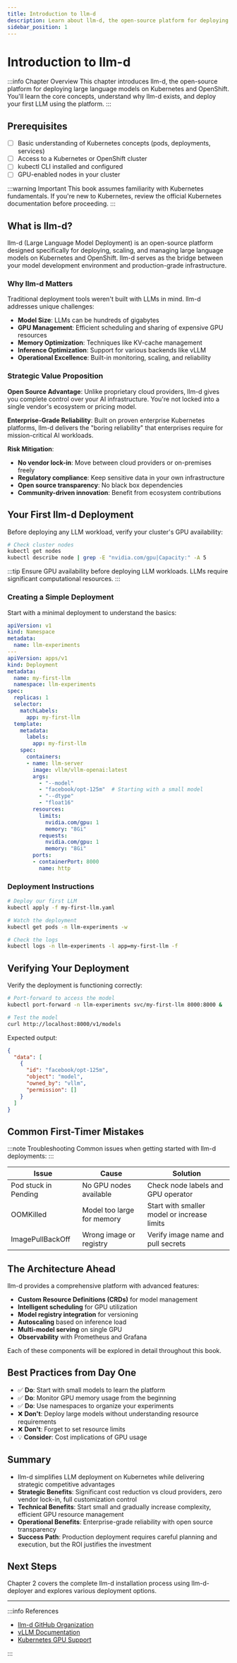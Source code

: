 ```yaml
---
title: Introduction to llm-d
description: Learn about llm-d, the open-source platform for deploying large language models on Kubernetes and OpenShift
sidebar_position: 1
---
```


# Introduction to llm-d

:::info Chapter Overview
This chapter introduces llm-d, the open-source platform for deploying large language models on Kubernetes and OpenShift. You'll learn the core concepts, understand why llm-d exists, and deploy your first LLM using the platform.
:::

## Prerequisites

- [ ] Basic understanding of Kubernetes concepts (pods, deployments, services)
- [ ] Access to a Kubernetes or OpenShift cluster
- [ ] kubectl CLI installed and configured
- [ ] GPU-enabled nodes in your cluster

:::warning Important
This book assumes familiarity with Kubernetes fundamentals. If you're new to Kubernetes, review the official Kubernetes documentation before proceeding.
:::

## What is llm-d?

llm-d (Large Language Model Deployment) is an open-source platform designed specifically for deploying, scaling, and managing large language models on Kubernetes and OpenShift. llm-d serves as the bridge between your model development environment and production-grade infrastructure.

### Why llm-d Matters

Traditional deployment tools weren't built with LLMs in mind. llm-d addresses unique challenges:

- **Model Size**: LLMs can be hundreds of gigabytes
- **GPU Management**: Efficient scheduling and sharing of expensive GPU resources
- **Memory Optimization**: Techniques like KV-cache management
- **Inference Optimization**: Support for various backends like vLLM
- **Operational Excellence**: Built-in monitoring, scaling, and reliability

### Strategic Value Proposition

**Open Source Advantage**: Unlike proprietary cloud providers, llm-d gives you complete control over your AI infrastructure. You're not locked into a single vendor's ecosystem or pricing model.

**Enterprise-Grade Reliability**: Built on proven enterprise Kubernetes platforms, llm-d delivers the "boring reliability" that enterprises require for mission-critical AI workloads.

**Risk Mitigation**:

- **No vendor lock-in**: Move between cloud providers or on-premises freely
- **Regulatory compliance**: Keep sensitive data in your own infrastructure
- **Open source transparency**: No black box dependencies
- **Community-driven innovation**: Benefit from ecosystem contributions

## Your First llm-d Deployment

Before deploying any LLM workload, verify your cluster's GPU availability:

```bash
# Check cluster nodes
kubectl get nodes
kubectl describe node | grep -E "nvidia.com/gpu|Capacity:" -A 5
```

:::tip
Ensure GPU availability before deploying LLM workloads. LLMs require significant computational resources.
:::

### Creating a Simple Deployment

Start with a minimal deployment to understand the basics:

```yaml
apiVersion: v1
kind: Namespace
metadata:
  name: llm-experiments
---
apiVersion: apps/v1
kind: Deployment
metadata:
  name: my-first-llm
  namespace: llm-experiments
spec:
  replicas: 1
  selector:
    matchLabels:
      app: my-first-llm
  template:
    metadata:
      labels:
        app: my-first-llm
    spec:
      containers:
      - name: llm-server
        image: vllm/vllm-openai:latest
        args:
          - "--model"
          - "facebook/opt-125m"  # Starting with a small model
          - "--dtype"
          - "float16"
        resources:
          limits:
            nvidia.com/gpu: 1
            memory: "8Gi"
          requests:
            nvidia.com/gpu: 1
            memory: "8Gi"
        ports:
        - containerPort: 8000
          name: http
```

### Deployment Instructions

```bash
# Deploy our first LLM
kubectl apply -f my-first-llm.yaml

# Watch the deployment
kubectl get pods -n llm-experiments -w

# Check the logs
kubectl logs -n llm-experiments -l app=my-first-llm -f
```

## Verifying Your Deployment

Verify the deployment is functioning correctly:

```bash
# Port-forward to access the model
kubectl port-forward -n llm-experiments svc/my-first-llm 8000:8000 &

# Test the model
curl http://localhost:8000/v1/models
```

Expected output:

```json
{
  "data": [
    {
      "id": "facebook/opt-125m",
      "object": "model",
      "owned_by": "vllm",
      "permission": []
    }
  ]
}
```

## Common First-Timer Mistakes

:::note Troubleshooting
Common issues when getting started with llm-d deployments:
:::

| Issue | Cause | Solution |
|-------|-------|----------|
| Pod stuck in Pending | No GPU nodes available | Check node labels and GPU operator |
| OOMKilled | Model too large for memory | Start with smaller model or increase limits |
| ImagePullBackOff | Wrong image or registry | Verify image name and pull secrets |

## The Architecture Ahead

llm-d provides a comprehensive platform with advanced features:

- **Custom Resource Definitions (CRDs)** for model management
- **Intelligent scheduling** for GPU utilization
- **Model registry integration** for versioning
- **Autoscaling** based on inference load
- **Multi-model serving** on single GPU
- **Observability** with Prometheus and Grafana

Each of these components will be explored in detail throughout this book.

## Best Practices from Day One

- ✅ **Do**: Start with small models to learn the platform
- ✅ **Do**: Monitor GPU memory usage from the beginning
- ✅ **Do**: Use namespaces to organize your experiments
- ❌ **Don't**: Deploy large models without understanding resource requirements
- ❌ **Don't**: Forget to set resource limits
- 💡 **Consider**: Cost implications of GPU usage

## Summary

- llm-d simplifies LLM deployment on Kubernetes while delivering strategic competitive advantages
- **Strategic Benefits**: Significant cost reduction vs cloud providers, zero vendor lock-in, full customization control
- **Technical Benefits**: Start small and gradually increase complexity, efficient GPU resource management
- **Operational Benefits**: Enterprise-grade reliability with open source transparency
- **Success Path**: Production deployment requires careful planning and execution, but the ROI justifies the investment

## Next Steps

Chapter 2 covers the complete llm-d installation process using llm-d-deployer and explores various deployment options.

---

:::info References

- [llm-d GitHub Organization](https://github.com/llm-d)
- [vLLM Documentation](https://docs.vllm.ai/)
- [Kubernetes GPU Support](https://kubernetes.io/docs/tasks/manage-gpus/scheduling-gpus/)

:::
